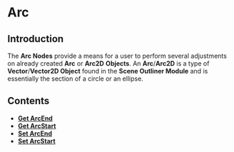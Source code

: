 # Arc

## Introduction

The **Arc Nodes** provide a means for a user to perform several adjustments on already created **Arc** or **Arc2D** **Objects**. An **Arc**/**Arc2D** is a type of **Vector**/**Vector2D Object** found in the **Scene Outliner Module** and is essentially the section of a circle or an ellipse.

## Contents

* [**Get ArcEnd**](getarcend.md)
* [**Get ArcStart**](getarcstart.md)
* [**Set ArcEnd**](setarcend.md)
* [**Set ArcStart**](setarcstart.md)



